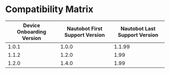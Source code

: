 # Compatibility Matrix

| Device Onboarding Version | Nautobot First Support Version | Nautobot Last Support Version |
| ------------------------- | ------------------------------ | ----------------------------- |
| 1.0.1                     | 1.0.0                          | 1.1.99                        |
| 1.1.2                     | 1.2.0                          | 1.99                          |
| 1.2.0                     | 1.4.0                          | 1.99                          |
